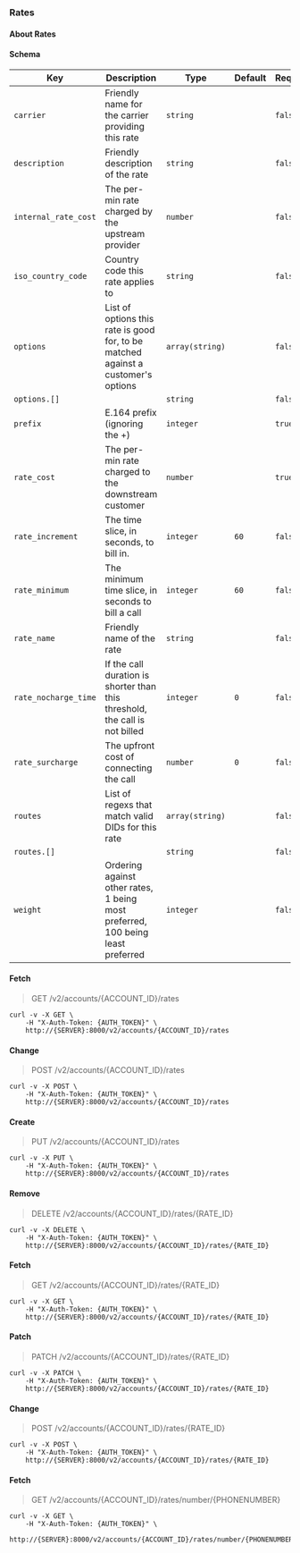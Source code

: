 ### Rates

#### About Rates

#### Schema

Key | Description | Type | Default | Required
--- | ----------- | ---- | ------- | --------
`carrier` | Friendly name for the carrier providing this rate | `string` |   | `false`
`description` | Friendly description of the rate | `string` |   | `false`
`internal_rate_cost` | The per-min rate charged by the upstream provider | `number` |   | `false`
`iso_country_code` | Country code this rate applies to | `string` |   | `false`
`options` | List of options this rate is good for, to be matched against a customer's options | `array(string)` |   | `false`
`options.[]` |   | `string` |   | `false`
`prefix` | E.164 prefix (ignoring the +) | `integer` |   | `true`
`rate_cost` | The per-min rate charged to the downstream customer | `number` |   | `true`
`rate_increment` | The time slice, in seconds, to bill in. | `integer` | `60` | `false`
`rate_minimum` | The minimum time slice, in seconds to bill a call | `integer` | `60` | `false`
`rate_name` | Friendly name of the rate | `string` |   | `false`
`rate_nocharge_time` | If the call duration is shorter than this threshold, the call is not billed | `integer` | `0` | `false`
`rate_surcharge` | The upfront cost of connecting the call | `number` | `0` | `false`
`routes` | List of regexs that match valid DIDs for this rate | `array(string)` |   | `false`
`routes.[]` |   | `string` |   | `false`
`weight` | Ordering against other rates, 1 being most preferred, 100 being least preferred | `integer` |   | `false`


#### Fetch

> GET /v2/accounts/{ACCOUNT_ID}/rates

```curl
curl -v -X GET \
    -H "X-Auth-Token: {AUTH_TOKEN}" \
    http://{SERVER}:8000/v2/accounts/{ACCOUNT_ID}/rates
```

#### Change

> POST /v2/accounts/{ACCOUNT_ID}/rates

```curl
curl -v -X POST \
    -H "X-Auth-Token: {AUTH_TOKEN}" \
    http://{SERVER}:8000/v2/accounts/{ACCOUNT_ID}/rates
```

#### Create

> PUT /v2/accounts/{ACCOUNT_ID}/rates

```curl
curl -v -X PUT \
    -H "X-Auth-Token: {AUTH_TOKEN}" \
    http://{SERVER}:8000/v2/accounts/{ACCOUNT_ID}/rates
```

#### Remove

> DELETE /v2/accounts/{ACCOUNT_ID}/rates/{RATE_ID}

```curl
curl -v -X DELETE \
    -H "X-Auth-Token: {AUTH_TOKEN}" \
    http://{SERVER}:8000/v2/accounts/{ACCOUNT_ID}/rates/{RATE_ID}
```

#### Fetch

> GET /v2/accounts/{ACCOUNT_ID}/rates/{RATE_ID}

```curl
curl -v -X GET \
    -H "X-Auth-Token: {AUTH_TOKEN}" \
    http://{SERVER}:8000/v2/accounts/{ACCOUNT_ID}/rates/{RATE_ID}
```

#### Patch

> PATCH /v2/accounts/{ACCOUNT_ID}/rates/{RATE_ID}

```curl
curl -v -X PATCH \
    -H "X-Auth-Token: {AUTH_TOKEN}" \
    http://{SERVER}:8000/v2/accounts/{ACCOUNT_ID}/rates/{RATE_ID}
```

#### Change

> POST /v2/accounts/{ACCOUNT_ID}/rates/{RATE_ID}

```curl
curl -v -X POST \
    -H "X-Auth-Token: {AUTH_TOKEN}" \
    http://{SERVER}:8000/v2/accounts/{ACCOUNT_ID}/rates/{RATE_ID}
```

#### Fetch

> GET /v2/accounts/{ACCOUNT_ID}/rates/number/{PHONENUMBER}

```curl
curl -v -X GET \
    -H "X-Auth-Token: {AUTH_TOKEN}" \
    http://{SERVER}:8000/v2/accounts/{ACCOUNT_ID}/rates/number/{PHONENUMBER}
```

